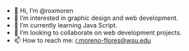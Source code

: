 - 👋 Hi, I’m @roxmoren
- 👀 I’m interested in graphic design and web development.
- 🌱 I’m currently learning Java Script.
- 💞️ I’m looking to collaborate on web development projects.
- 📫 How to reach me: r.moreno-flores@wsu.edu

<!---
roxmoren/roxmoren is a ✨ special ✨ repository because its `README.md` (this file) appears on your GitHub profile.
You can click the Preview link to take a look at your changes.
--->
